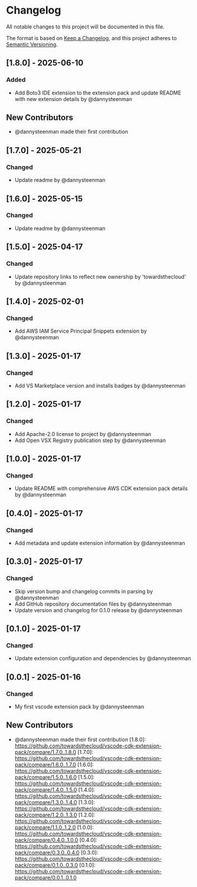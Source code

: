 # Changelog

All notable changes to this project will be documented in this file.

The format is based on [Keep a Changelog](https://keepachangelog.com/en/1.0.0/),
and this project adheres to [Semantic Versioning](https://semver.org/spec/v2.0.0.html).

## [1.8.0] - 2025-06-10

### Added
- Add Boto3 IDE extension to the extension pack and update README with new extension details by @dannysteenman

## New Contributors
* @dannysteenman made their first contribution
## [1.7.0] - 2025-05-21

### Changed
- Update readme by @dannysteenman

## [1.6.0] - 2025-05-15

### Changed
- Update readme by @dannysteenman

## [1.5.0] - 2025-04-17

### Changed
- Update repository links to reflect new ownership by 'towardsthecloud' by @dannysteenman

## [1.4.0] - 2025-02-01

### Changed
- Add AWS IAM Service Principal Snippets extension by @dannysteenman

## [1.3.0] - 2025-01-17

### Changed
- Add VS Marketplace version and installs badges by @dannysteenman

## [1.2.0] - 2025-01-17

### Changed
- Add Apache-2.0 license to project by @dannysteenman
- Add Open VSX Registry publication step by @dannysteenman

## [1.0.0] - 2025-01-17

### Changed
- Update README with comprehensive AWS CDK extension pack details by @dannysteenman

## [0.4.0] - 2025-01-17

### Changed
- Add metadata and update extension information by @dannysteenman

## [0.3.0] - 2025-01-17

### Changed
- Skip version bump and changelog commits in parsing by @dannysteenman
- Add GitHub repository documentation files by @dannysteenman
- Update version and changelog for 0.1.0 release by @dannysteenman

## [0.1.0] - 2025-01-17

### Changed
- Update extension configuration and dependencies by @dannysteenman

## [0.0.1] - 2025-01-16

### Changed
- My first vscode extension pack by @dannysteenman

## New Contributors
* @dannysteenman made their first contribution
[1.8.0]: https://github.com/towardsthecloud/vscode-cdk-extension-pack/compare/1.7.0..1.8.0
[1.7.0]: https://github.com/towardsthecloud/vscode-cdk-extension-pack/compare/1.6.0..1.7.0
[1.6.0]: https://github.com/towardsthecloud/vscode-cdk-extension-pack/compare/1.5.0..1.6.0
[1.5.0]: https://github.com/towardsthecloud/vscode-cdk-extension-pack/compare/1.4.0..1.5.0
[1.4.0]: https://github.com/towardsthecloud/vscode-cdk-extension-pack/compare/1.3.0..1.4.0
[1.3.0]: https://github.com/towardsthecloud/vscode-cdk-extension-pack/compare/1.2.0..1.3.0
[1.2.0]: https://github.com/towardsthecloud/vscode-cdk-extension-pack/compare/1.1.0..1.2.0
[1.0.0]: https://github.com/towardsthecloud/vscode-cdk-extension-pack/compare/0.4.0..1.0.0
[0.4.0]: https://github.com/towardsthecloud/vscode-cdk-extension-pack/compare/0.3.0..0.4.0
[0.3.0]: https://github.com/towardsthecloud/vscode-cdk-extension-pack/compare/0.1.0..0.3.0
[0.1.0]: https://github.com/towardsthecloud/vscode-cdk-extension-pack/compare/0.0.1..0.1.0

<!-- generated by git-cliff -->
